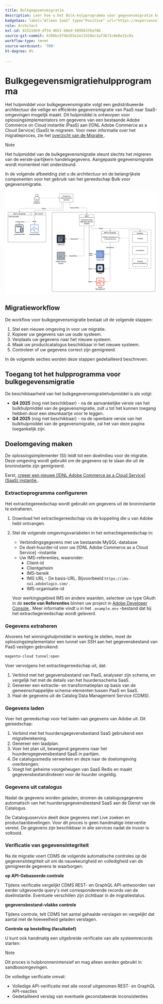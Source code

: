```yaml
---
title: Bulkgegevensmigratie
description: Leer hoe u het Bulk-hulpprogramma voor gegevensmigratie kunt gebruiken om gegevens van uw bestaande Adobe Commerce op Cloud-instantie te migreren naar  [!DNL Adobe Commerce as a Cloud Service] .
badgeSaas: label="Alleen SaaS" type="Positive" url="https://experienceleague.adobe.com/en/docs/commerce/user-guides/product-solutions" tooltip="Alleen van toepassing op Adobe Commerce as a Cloud Service- en Adobe Commerce Optimizer-projecten (door Adobe beheerde SaaS-infrastructuur)."
role: Architect
exl-id: 81522de9-df54-4651-b8ed-58956376af86
source-git-commit: 6396bc5f4b265e2e13328ec1af3b72c0e8e15c9a
workflow-type: tm+mt
source-wordcount: '709'
ht-degree: 0%

---
```


# Bulkgegevensmigratiehulpprogramma

Het hulpmiddel voor bulkgegevensmigratie volgt een gedistribueerde architectuur die veilige en efficiënte gegevensmigratie van PaaS naar SaaS-omgevingen mogelijk maakt. Dit hulpmiddel is ontworpen voor oplossingsimplementators om gegevens van een bestaande Adobe Commerce on Cloud instantie (PaaS) aan [!DNL Adobe Commerce as a Cloud Service] (SaaS) te migreren. Voor meer informatie over het migratieproces, zie het [ overzicht van de Migratie ](./overview.md).

>[!NOTE]
>
>Het hulpmiddel van de bulkgegevensmigratie steunt slechts het migreren van de eerste-partijkern handelsgegevens. Aangepaste gegevensmigratie wordt momenteel niet ondersteund.

In de volgende afbeelding ziet u de architectuur en de belangrijkste componenten voor het gebruik van het gereedschap Bulk voor gegevensmigratie.

![ Bulk de architectuur van het Hulpmiddel van de Migratie van Gegevens ](../assets/bulk-data-diagram.png)

## Migratieworkflow

De workflow voor bulkgegevensmigratie bestaat uit de volgende stappen:

1. Stel een nieuwe omgeving in voor uw migratie.
1. Kopieer uw gegevens van uw oude systeem.
1. Verplaats uw gegevens naar het nieuwe systeem.
1. Maak uw productcatalogus beschikbaar in het nieuwe systeem.
1. Controleer of uw gegevens correct zijn gemigreerd.

In de volgende secties worden deze stappen gedetailleerd beschreven.

## Toegang tot het hulpprogramma voor bulkgegevensmigratie

De beschikbaarheid van het bulkgegevensmigratiehulpmiddel is als volgt:

- **Q4 2025** (nog niet beschikbaar) - na de aanvankelijke versie van het bulkhulpmiddel van de gegevensmigratie, zult u tot het kunnen toegang hebben door een steunkaartje voor te leggen.
- **Q4 2025** (nog niet beschikbaar) - na de openbare versie van het bulkhulpmiddel van de gegevensmigratie, zal het van deze pagina toegankelijk zijn.

## Doelomgeving maken

De oplossingsimplementer (SI) leidt tot een doelmilieu voor de migratie. Deze omgeving wordt gebruikt om de gegevens op te slaan die uit de broninstantie zijn gemigreerd.

Eerst, [ creeer een nieuwe  [!DNL Adobe Commerce as a Cloud Service]  (SaaS) instantie ](../getting-started.md#create-an-instance).

### Extractieprogramma configureren

Het extractiegereedschap wordt gebruikt om gegevens uit de broninstantie te extraheren.

1. Download het extractiegereedschap via de koppeling die u van Adobe hebt ontvangen.
1. Stel de volgende omgevingsvariabelen in het extractiegereedschap in:
   - Verbindingsgegevens met uw bestaande MySQL-database
   - De doel-huurder-id voor uw [!DNL Adobe Commerce as a Cloud Service] -instantie
   - Uw IMS-referenties, waaronder:
      - Client-id
      - Clientgeheim
      - IMS-bereik
      - IMS URL - De basis-URL. Bijvoorbeeld `https://ims-na1.adobelogin.com/` .
      - IMS-organisatie-id

   Voor werkingsgebied IMS en andere waarden, selecteer uw type OAuth in de **sectie van Referenties** binnen uw project in [ Adobe Developer Console ](https://developer.adobe.com/console/). Meer informatie vindt u in het `.example.env` -bestand dat bij het extractiegereedschap wordt geleverd.

### Gegevens extraheren

Alvorens het winningshulpmiddel in werking te stellen, moet de oplossingsimplementator een tunnel van SSH aan het gegevensbestand van PaaS vestigen gebruikend:

```bash
magento-cloud tunnel:open
```

Voer vervolgens het extractiegereedschap uit, dat:

1. Verbind met het gegevensbestand van PaaS, analyseer zijn schema, en vergelijk het met de details van het huurdersschema SaaS.
1. Genereer een extractie- en transformatieplan op basis van de gemeenschappelijke schema-elementen tussen PaaS en SaaS.
1. Haal de gegevens uit de Catalog Data Management Service (CDMS).

### Gegevens laden

Voer het gereedschap voor het laden van gegevens van Adobe uit. Dit gereedschap:

1. Verbind met het huurdersgegevensbestand SaaS gebruikend een migratierekening.
1. Genereer een laadplan.
1. Voer het plan uit, bewegend gegevens naar het huurdersgegevensbestand SaaS in partijen.
1. De catalogusmedia verwerken en deze naar de doelomgeving overbrengen.
1. Voegt het geheime voorgeheugen van SaaS Redis en maakt gegevensbestandindexen voor de huurder ongeldig.

### Gegevens uit catalogus

Nadat de gegevens worden geladen, stromen de catalogusgegevens automatisch van het huurdersgegevensbestand SaaS aan de Dienst van de Catalogus.

De Catalogusservice deelt deze gegevens met Live zoeken en productaanbevelingen. Voor dit proces is geen handmatige interventie vereist. De gegevens zijn beschikbaar in alle services nadat de invoer is voltooid.

### Verificatie van gegevensintegriteit

Na de migratie voert CDMS de volgende automatische controles op de gegevensintegriteit uit om de nauwkeurigheid en volledigheid van de gemigreerde gegevens te waarborgen:

**op API-Gebaseerde controle**

Tijdens verificatie vergelijkt CDMS REST- en GraphQL API-antwoorden van eerder uitgevoerde query&#39;s met corresponderende records van de doelinstantie. Eventuele verschillen zijn zichtbaar in de migratiestatus.

**gegevensbestand-vlakke controle**

Tijdens controle, telt CDMS het aantal gehaalde verslagen en vergelijkt dat aantal met de hoeveelheid geladen verslagen.

**Controle op bestelling (facultatief)**

U kunt ook handmatig een uitgebreide verificatie van alle systeemrecords starten:

>[!NOTE]
>
>Dit proces is hulpbronnenintensief en mag alleen worden gebruikt in sandboxomgevingen.

De volledige verificatie omvat:

- Volledige API-verificatie met alle vooraf uitgenomen REST- en GraphQL API-reacties
- Gedetailleerd verslag van eventuele geconstateerde inconsistenties
